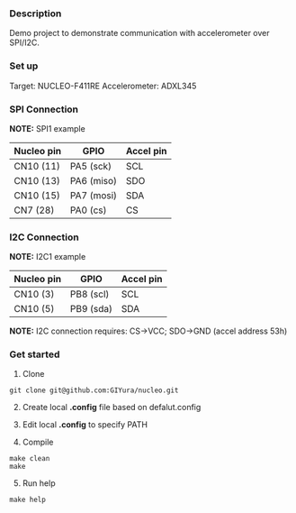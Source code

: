 ### Description

Demo project to demonstrate communication with accelerometer over SPI/I2C.

### Set up

Target: NUCLEO-F411RE
Accelerometer: ADXL345

### SPI Connection 

**NOTE:** SPI1 example

| Nucleo pin   | GPIO        | Accel pin    |
|--------------|-------------|--------------|
| CN10 (11)    | PA5 (sck)   | SCL          |
| CN10 (13)    | PA6 (miso)  | SDO          |
| CN10 (15)    | PA7 (mosi)  | SDA          |
| CN7 (28)     | PA0 (cs)    | CS           |

### I2C Connection 

**NOTE:** I2C1 example

| Nucleo pin   | GPIO        | Accel pin    |
|--------------|-------------|--------------|
| CN10 (3)     | PB8 (scl)   | SCL          |
| CN10 (5)     | PB9 (sda)   | SDA          |

**NOTE:** I2C connection requires: CS->VCC; SDO->GND (accel address 53h)

### Get started

1. Clone

```
git clone git@github.com:GIYura/nucleo.git 
```

2. Create local **.config** file based on defalut.config

3. Edit local **.config** to specify PATH

4. Compile

```
make clean
make
```

5. Run help

```
make help
```

